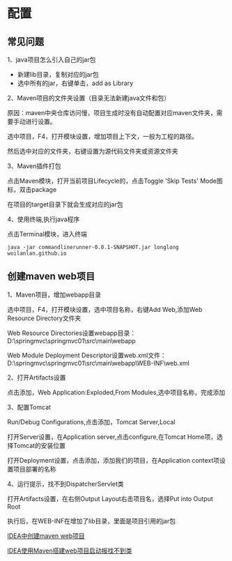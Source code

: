 # 配置

## 常见问题

1、java项目怎么引入自己的jar包

- 新建lib目录，复制对应的jar包
- 选中所有的jar，右键单击，add as Library

2、Maven项目的文件夹设置（目录无法新建java文件和包）

原因：maven中央仓库访问慢，项目生成时没有自动配置对应maven文件夹，需要手动进行设置。

选中项目，F4，打开模块设置，增加项目上下文，一般为工程的路径。

然后选中对应的文件夹，右键设置为源代码文件夹或资源文件夹

3、Maven插件打包

点击Maven模块，打开当前项目Lifecycle的，点击Toggle 'Skip Tests' Mode图标，双击package

在项目的target目录下就会生成对应的jar包

4、使用终端,执行java程序

点击Terminal模块，进入终端

```log
java -jar commandlinerunner-0.0.1-SNAPSHOT.jar longlong woilanlan.github.io
```

## 创建maven web项目

1、Maven项目，增加webapp目录

选中项目，F4，打开模块设置，选中项目名称，右键Add Web,添加Web Resource Directory文件夹

Web Resource Directories设置webapp目录：D:\springmvc\springmvc01\src\main\webapp

Web Module Deployment Descriptor设置web.xml文件：D:\springmvc\springmvc01\src\main\webapp\WEB-INF\web.xml

2、打开Artifacts设置

点击添加，Web Application:Exploded,From Modules,选中项目名称，完成添加

3、配置Tomcat

Run/Debug Configurations,点击添加，Tomcat Server,Local

打开Server设置，在Application server,点击configure,在Tomcat Home项，选择Tomcat的安装位置

打开Deployment设置，点击添加，添加我们的项目，在Application context项设置项目部署的名称

4、运行提示，找不到DispatcherServlet类

打开Artifacts设置，在右侧Output Layout右击项目名，选择Put into Output Root

​执行后，在WEB-INF在增加了lib目录，里面是项目引用的jar包

[IDEA中创建maven web项目](https://www.cnblogs.com/hanszhao/p/9865098.html)

[IDEA使用Maven搭建web项目启动报找不到类](https://blog.csdn.net/zhang8907xiaoyue/article/details/82942822)